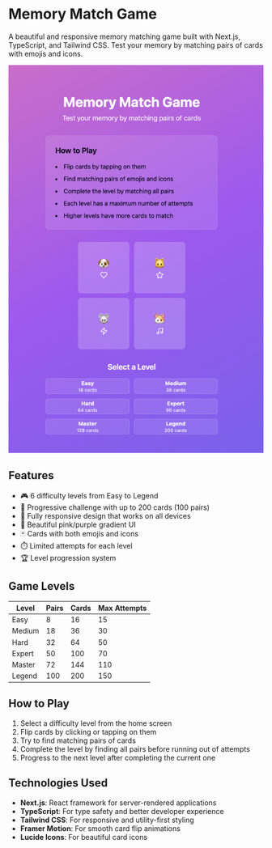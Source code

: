 # Memory Match Game

A beautiful and responsive memory matching game built with Next.js, TypeScript, and Tailwind CSS. Test your memory by matching pairs of cards with emojis and icons.

![Memory Match Game Screenshot](/public/image.png)

## Features

- 🎮 6 difficulty levels from Easy to Legend
- 🎯 Progressive challenge with up to 200 cards (100 pairs)
- 📱 Fully responsive design that works on all devices
- 🎨 Beautiful pink/purple gradient UI
- 🃏 Cards with both emojis and icons
- ⏱️ Limited attempts for each level
- 🏆 Level progression system

## Game Levels

| Level  | Pairs | Cards | Max Attempts |
| ------ | ----- | ----- | ------------ |
| Easy   | 8     | 16    | 15           |
| Medium | 18    | 36    | 30           |
| Hard   | 32    | 64    | 50           |
| Expert | 50    | 100   | 70           |
| Master | 72    | 144   | 110          |
| Legend | 100   | 200   | 150          |

## How to Play

1. Select a difficulty level from the home screen
2. Flip cards by clicking or tapping on them
3. Try to find matching pairs of cards
4. Complete the level by finding all pairs before running out of attempts
5. Progress to the next level after completing the current one

## Technologies Used

- **Next.js**: React framework for server-rendered applications
- **TypeScript**: For type safety and better developer experience
- **Tailwind CSS**: For responsive and utility-first styling
- **Framer Motion**: For smooth card flip animations
- **Lucide Icons**: For beautiful card icons
